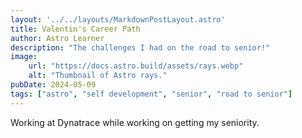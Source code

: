 ```yaml
---
layout: '../../layouts/MarkdownPostLayout.astro'
title: Valentin's Career Path
author: Astro Learner
description: "The challenges I had on the road to senior!"
image:
    url: "https://docs.astro.build/assets/rays.webp"
    alt: "Thumbnail of Astro rays."
pubDate: 2024-05-09
tags: ["astro", "self development", "senior", "road to senior"]
---
```

Working at Dynatrace while working on getting my seniority.